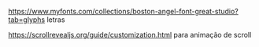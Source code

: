 https://www.myfonts.com/collections/boston-angel-font-great-studio?tab=glyphs
letras

https://scrollrevealjs.org/guide/customization.html
para animação de scroll
